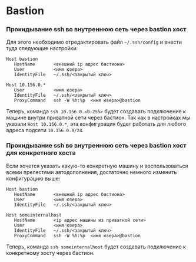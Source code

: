 # Bastion

### Прокидывание ssh во внутреннюю сеть через bastion хост

Для этого необходимо отредактировать файл `~/.ssh/config` и внести туда следующие настройки:
```
Host bastion
   HostName       <внешний ip адрес бастиона>
   User           <имя юзера>
   IdentityFile   ~/.ssh/<закрытый ключ>

Host 10.156.0.*
   User           <имя юзера>
   IdentityFile   ~/.ssh/<закрытый ключ>
   ProxyCommand   ssh -W %h:%p  <имя юзера>@bastion
```

Теперь, команда `ssh 10.156.0.<0-255>` будет создавать подключение к машине внутри приватной сети через бастион. Так как в настройках мы указали `Host 10.156.0.*`, эта конфигурация будет работать для любого адреса подсети `10.156.0.0/24`.


### Прокидывание ssh во внутреннюю сеть через bastion хост для конкретного хоста

Если хочется указать какую-то конкретную машину и воспользоваться всеми прелестями автодополнения, достаточно немного изменить конфигурацию выше:

```
Host bastion
   HostName       <внешний ip адрес бастиона>
   User           <имя юзера>
   IdentityFile   ~/.ssh/<закрытый ключ>

Host someinternalhost
   HostName       <ip адрес машины из приватной сети>
   User           <имя юзера>
   IdentityFile   ~/.ssh/<закрытый ключ>
   ProxyCommand   ssh -W %h:%p  <имя юзера>@bastion
```

Теперь, команда `ssh someinternalhost` будет создавать подключение к конкретному хосту через бастион.
